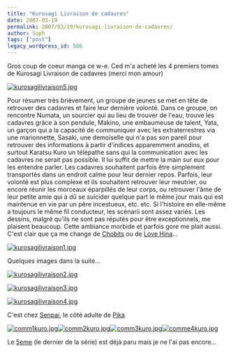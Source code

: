 ```yaml
---
title: "Kurosagi Livraison de cadavres"
date: 2007-03-19
permalink: 2007/03/19/kurosagi-livraison-de-cadavres/
author: Soph
tags: ["post"]
legacy_wordpress_id: 586
---
```


Gros coup de coeur manga ce w-e. Ced m'a acheté les 4 premiers tomes de Kurosagi Livraison de cadavres (merci mon amour)

<a href="https://64k.be/wp-content/uploads/2007/03/kurosagilivraison5.jpg" title="kurosagilivraison5.jpg"><img src="https://64k.be/wp-content/uploads/2007/03/kurosagilivraison5.jpg" alt="kurosagilivraison5.jpg" /></a>

Pour résumer très brièvement, un groupe de jeunes se met en tête de retrouver des cadavres et faire leur dernière volonté. Dans ce groupe, on rencontre Numata, un sourcier qui au lieu de trouver de l'eau, trouve les cadavres grâce à son pendule, Makino, une embaumeuse de talent, Yata, un garçon qui a la capacité de communiquer avec les extraterrestres via une marionnette, Sasaki, une demoiselle qui n'a pas son pareil pour retrouver des informations à partir d'indices apparemment anodins, et surtout Karatsu Kuro un télépathe sans qui la communication avec les cadavres ne serait pas possible. Il lui suffit de mettre la main sur eux pour les entendre parler. Les cadavres souhaitent parfois être simplement transportés dans un endroit calme pour leur dernier repos. Parfois, leur volonté est plus complexe et ils souhaitent retrouver leur meutrier, ou encore réunir les morceaux éparpillés de leur corps, ou retrouver l'âme de leur petite amie qui a dû se suicider quelque part le même jour mais qui est maintenue en vie par un père incestueux, etc. etc. Si l'histoire en elle-même a toujours le même fil conducteur, les scénarii sont assez variés. Les dessins, malgré qu'ils ne sont pas réputés pour être exceptionnels, me plaisent beaucoup. Cette ambiance morbide et parfois gore me plait aussi. C'est clair que ça me change de [Chobits](http://www.pika.fr/pika_ficheserie.php?id=30) ou de [Love Hina](http://www.pika.fr/pika_ficheserie.php?id=18)...

<a href="https://64k.be/wp-content/uploads/2007/03/kurosagilivraison1.jpg" title="kurosagilivraison1.jpg"><img src="https://64k.be/wp-content/uploads/2007/03/kurosagilivraison1.jpg" alt="kurosagilivraison1.jpg" /></a>

Quelques images dans la suite...

<!-- excerpt -->

<a href="https://64k.be/wp-content/uploads/2007/03/kurosagilivraison2.jpg" title="kurosagilivraison2.jpg"><img src="https://64k.be/wp-content/uploads/2007/03/kurosagilivraison2.jpg" alt="kurosagilivraison2.jpg" /></a>

<a href="https://64k.be/wp-content/uploads/2007/03/kurosagilivraison3.jpg" title="kurosagilivraison3.jpg"><img src="https://64k.be/wp-content/uploads/2007/03/kurosagilivraison3.jpg" alt="kurosagilivraison3.jpg" /></a>

<a href="https://64k.be/wp-content/uploads/2007/03/kurosagilivraison4.jpg" title="kurosagilivraison4.jpg"><img src="https://64k.be/wp-content/uploads/2007/03/kurosagilivraison4.jpg" alt="kurosagilivraison4.jpg" /></a>

C'est chez [Senpai](http://www.senpai.fr/), le côté adulte de [Pika](http://www.pika.fr/)

<a href="http://www.amazon.fr/exec/obidos/ASIN/2845996101/64kleblodesop-21" title="comm1kuro.jpg"><img src="https://64k.be/wp-content/uploads/2007/03/comm1kuro.jpg" alt="comm1kuro.jpg" /></a><a href="http://www.amazon.fr/exec/obidos/ASIN/2845996314/64kleblodesop-21" title="comm2kuro.jpg"><img src="https://64k.be/wp-content/uploads/2007/03/comm2kuro.jpg" alt="comm2kuro.jpg" /></a><a href="http://www.amazon.fr/exec/obidos/ASIN/284599656X/64kleblodesop-21" title="comm3kuro.jpg"><img src="https://64k.be/wp-content/uploads/2007/03/comm3kuro.jpg" alt="comm3kuro.jpg" /></a><a href="http://www.amazon.fr/exec/obidos/ASIN/284599673X/64kleblodesop-21" title="comme4kuro.jpg"><img src="https://64k.be/wp-content/uploads/2007/03/comme4kuro.jpg" alt="comme4kuro.jpg" /></a>

Le [5eme](http://www.amazon.fr/exec/obidos/ASIN/2845996985/64kleblodesop-21) (le dernier de la série) est déjà paru mais je ne l'ai pas encore...
